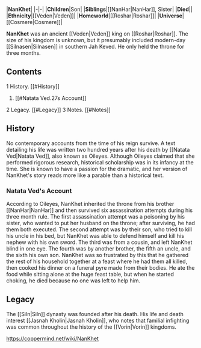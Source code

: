 |**NanKhet**|
|-|-|
|**Children**|Son|
|**Siblings**|[[NanHar\|NanHar]], Sister|
|**Died**||
|**Ethnicity**|[[Veden\|Veden]]|
|**Homeworld**|[[Roshar\|Roshar]]|
|**Universe**|[[Cosmere\|Cosmere]]|

**NanKhet** was an ancient [[Veden\|Veden]] king on [[Roshar\|Roshar]]. The size of his kingdom is unknown, but it presumably included modern-day [[Silnasen\|Silnasen]] in southern Jah Keved. He only held the throne for three months.

## Contents

1 History. [[#History]] 

1. [[#Natata Ved.27s Account]] 


2 Legacy. [[#Legacy]] 
3 Notes. [[#Notes]] 


## History
No contemporary accounts from the time of his reign survive. A text detailing his life was written two hundred years after his death by [[Natata Ved\|Natata Ved]], also known as Oileyes. Although Oileyes claimed that she performed rigorous research, historical scholarship was in its infancy at the time. She is known to have a passion for the dramatic, and her version of NanKhet's story reads more like a parable than a historical text.

### Natata Ved's Account
According to Oileyes, NanKhet inherited the throne from his brother [[NanHar\|NanHar]] and then survived six assassination attempts during his three month rule. The first assassination attempt was a poisoning by his sister, who wanted to put her husband on the throne; after surviving, he had them both executed. The second attempt was by their son, who tried to kill his uncle in his bed, but NanKhet was able to defend himself and kill his nephew with his own sword. The third was from a cousin, and left NanKhet blind in one eye. The fourth was by another brother, the fifth an uncle, and the sixth his own son.
NanKhet was so frustrated by this that he gathered the rest of his household together at a feast where he had them all killed, then cooked his dinner on a funeral pyre made from their bodies. He ate the food while sitting alone at the huge feast table, but when he started choking, he died because no one was left to help him.

## Legacy
The [[Siln\|Siln]] dynasty was founded after his death.
His life and death interest [[Jasnah Kholin\|Jasnah Kholin]], who notes that familial infighting was common throughout the history of the [[Vorin\|Vorin]] kingdoms.



https://coppermind.net/wiki/NanKhet